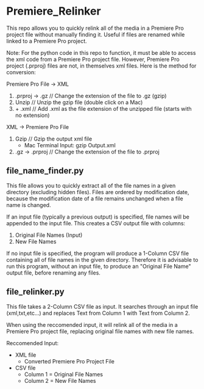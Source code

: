 # Premiere_Relinker

This repo allows you to quickly relink all of the media in a Premiere Pro project file without manually finding it. Useful if files are renamed while linked to a Premiere Pro project.

Note:
For the python code in this repo to function, it must be able to access the xml code from a Premiere Pro project file. However, Premiere Pro project (.prproj) files are not, in themselves xml files. Here is the method for conversion:

Premiere Pro File → XML
1. .prproj → .gz        // Change the extension of the file to .gz (gzip)
2. Unzip                // Unzip the gzip file (double click on a Mac)
3. \+ .xml              // Add .xml as the file extension of the unzipped file (starts with no extension)

XML → Premiere Pro File
1. Gzip                                     // Gzip the output xml file
    - Mac Terminal Input: gzip Output.xml
2. .gz → .prproj                            // Change the extension of the file to .prproj


## file_name_finder.py ##

This file allows you to quickly extract all of the file names in a given directory (excluding hidden files). Files are ordered by modification date, because the modification date of a file remains unchanged when a file name is changed.

If an input file (typically a previous output) is specified, file names will be appended to the input file. This creates a CSV output file with columns:

1. Original File Names (Input)
2. New File Names

If no input file is specified, the program will produce a 1-Column CSV file containing all of file names in the given directory. Therefore it is advisable to run this program, without an input file, to produce an "Original File Name" output file, before renaming any files.

## file_relinker.py ##

This file takes a 2-Column CSV file as input. It searches through an input file (xml,txt,etc...) and replaces Text from Column 1 with Text from Column 2.

When using the reccomended input, it will relink all of the media in a Premiere Pro project file, replacing original file names with new file names.

Reccomended Input:
* XML file
    * Converted Premiere Pro Project File
* CSV file
    * Column 1 = Original File Names
    * Column 2 = New File Names
